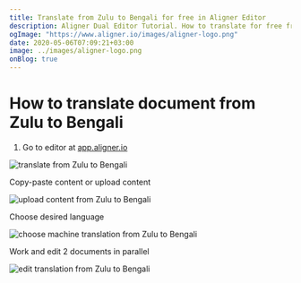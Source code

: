 ```yaml
---
title: Translate from Zulu to Bengali for free in Aligner Editor
description: Aligner Dual Editor Tutorial. How to translate for free from Zulu to Bengali. Aligner is multilingual document management platform. 
ogImage: "https://www.aligner.io/images/aligner-logo.png"
date: 2020-05-06T07:09:21+03:00
image: ../images/aligner-logo.png
onBlog: true
---
```


# How to translate document from Zulu to Bengali

1. Go to editor at [app.aligner.io](https://app.aligner.io "Aligner App web page")

![translate from Zulu to Bengali](../aligner-blank-editor.png "translate from Zulu to Bengali")

Copy-paste content or upload content

![upload content from Zulu to Bengali](../aligner-uploaded-document.png "upload content from Zulu to Bengali")

Choose desired language

![choose machine translation from Zulu to Bengali](../aligner-language-dropdown.png "choose machine translation from Zulu to Bengali")

Work and edit 2 documents in parallel

![edit translation from Zulu to Bengali](../aligner-double-sitded-editor.png "edit translation from Zulu to Bengali")

